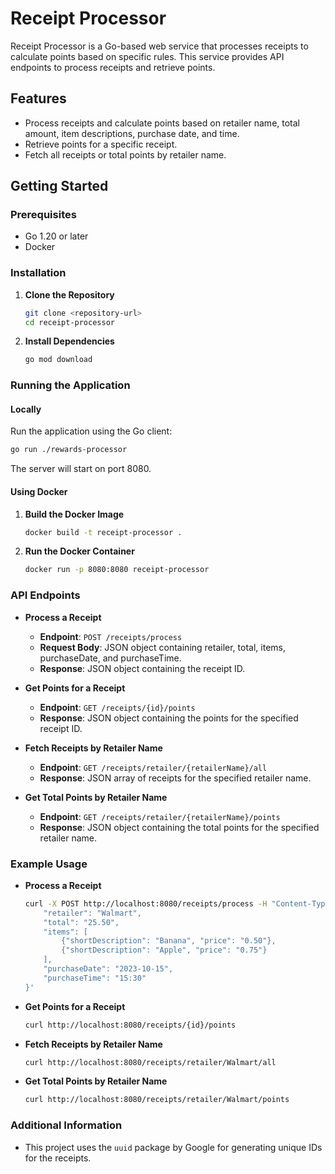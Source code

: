 # Receipt Processor

Receipt Processor is a Go-based web service that processes receipts to calculate points based on specific rules. This service provides API endpoints to process receipts and retrieve points.

## Features

- Process receipts and calculate points based on retailer name, total amount, item descriptions, purchase date, and time.
- Retrieve points for a specific receipt.
- Fetch all receipts or total points by retailer name.

## Getting Started

### Prerequisites

- Go 1.20 or later
- Docker

### Installation

1. **Clone the Repository**

   ```bash
   git clone <repository-url>
   cd receipt-processor
   ```

2. **Install Dependencies**

   ```bash
   go mod download
   ```

### Running the Application

#### Locally

Run the application using the Go client:

```bash
go run ./rewards-processor
```

The server will start on port 8080.

#### Using Docker

1. **Build the Docker Image**

   ```bash
   docker build -t receipt-processor .
   ```

2. **Run the Docker Container**

   ```bash
   docker run -p 8080:8080 receipt-processor
   ```

### API Endpoints

- **Process a Receipt**

    - **Endpoint**: `POST /receipts/process`
    - **Request Body**: JSON object containing retailer, total, items, purchaseDate, and purchaseTime.
    - **Response**: JSON object containing the receipt ID.

- **Get Points for a Receipt**

    - **Endpoint**: `GET /receipts/{id}/points`
    - **Response**: JSON object containing the points for the specified receipt ID.

- **Fetch Receipts by Retailer Name**

    - **Endpoint**: `GET /receipts/retailer/{retailerName}/all`
    - **Response**: JSON array of receipts for the specified retailer name.

- **Get Total Points by Retailer Name**

    - **Endpoint**: `GET /receipts/retailer/{retailerName}/points`
    - **Response**: JSON object containing the total points for the specified retailer name.

### Example Usage

- **Process a Receipt**

  ```bash
  curl -X POST http://localhost:8080/receipts/process -H "Content-Type: application/json" -d '{
      "retailer": "Walmart",
      "total": "25.50",
      "items": [
          {"shortDescription": "Banana", "price": "0.50"},
          {"shortDescription": "Apple", "price": "0.75"}
      ],
      "purchaseDate": "2023-10-15",
      "purchaseTime": "15:30"
  }'
  ```

- **Get Points for a Receipt**

  ```bash
  curl http://localhost:8080/receipts/{id}/points
  ```

- **Fetch Receipts by Retailer Name**

  ```bash
  curl http://localhost:8080/receipts/retailer/Walmart/all
  ```

- **Get Total Points by Retailer Name**

  ```bash
  curl http://localhost:8080/receipts/retailer/Walmart/points
  ```

### Additional Information

- This project uses the `uuid` package by Google for generating unique IDs for the receipts.